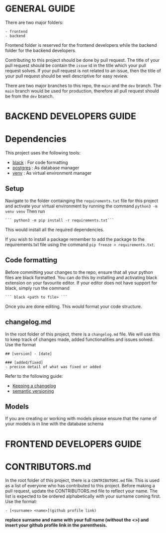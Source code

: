 # GENERAL GUIDE

There are two major folders:
	
	- frontend
	- backend

Frontend folder is reserved for the frontend developers while the backend folder for the backend developers.

Contributing to this project should be done by pull request. The title of your pull request should be contain the `issue` id in the title which your pull request solves. If your pull request is not related to an issue, then the title of your pull request should be well descriptive for easy review.
  
There are two major branches to this repo, the `main` and the `dev` branch.  The `main` branch would be used for production, therefore all pull request should be from the `dev` branch.

# BACKEND DEVELOPERS GUIDE


# Dependencies

This project uses the following tools:

- [black](https://black.readthedocs.io/en/stable/) : For code formatting 
- [postgres]() : As database manager
- [venv]() : As virtual environment manager


## Setup

Navigate to the folder containging the `requirements.txt` file for this project and activate your virtual environment by running the command
	```python3 -m venv venv```
Then run

	``` python3 -m pip install -r requirements.txt```

This would install all the required dependencies.

If you wish to install a package remember to add the package to the requirements.txt file using the command `pip freeze > requirements.txt`.  

## Code formatting

Before committing your changes to the repo, ensure that all your python files are black formatted. You can do this by installing and activating black extension on your favourite editor. If your editor does not have support for black, simply run the command
	
	``` black <path to file> ```

Once you are done editing. This would format your code structure.

## changelog.md

In the root folder of this project, there is a `changelog.md` file. We will use this to keep track of changes made, added functionalities and issues solved. Use the format

	## [version] - [date]

	### [added/fixed]
	- precise detail of what was fixed or added

Refer to the following guide:
- [Keeping a changelog](https://keepachangelog.com/en/1.0.0/)
- [semantic versioning]((https://semver.org/spec/v2.0.0.html))



## Models

If you are creating or working with models please ensure that the name of your models is in line with the database schema



# FRONTEND DEVELOPERS GUIDE


# CONTRIBUTORS.md
In the root folder of this project, there is a `CONTRIBUTORS.md` file. This is used as a list of everyone who has contributed to this project. Before making a pull request, update the CONTRIBUTORS.md file to reflect your name. The list is expected to be ordered alphabetically with your surname coming first. Use the format:

	- [<surname> <name>](github profile link) 

**replace surname and name with your full name (without the <>) and insert your github profile link in the parenthesis.**
